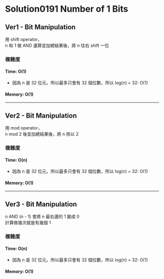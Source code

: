 # Solution0191 Number of 1 Bits

## Ver1 - Bit Manipulation

用 shift operator，  
n 和 1 做 AND 運算並加總結果後，將 n 往右 shift 一位

### 複雜度

#### Time: O(1)
- 因為 n 是 32 位元，所以最多只會有 32 個位數，所以 log(n) = 32: O(1)

#### Memory: O(1)

---

## Ver2 - Bit Manipulation

用 mod operator，  
n mod 2 後並加總結果後，將 n 除以 2

### 複雜度

#### Time: O(n)
- 因為 n 是 32 位元，所以最多只會有 32 個位數，所以 log(n) = 32: O(1)

#### Memory: O(1)

---

## Ver3 - Bit Manipulation

n AND (n - 1) 會將 n 最右邊的 1 變成 0  
計算做幾次就是有幾個 1

### 複雜度

#### Time: O(n)
- 因為 n 是 32 位元，所以最多只會有 32 個位數，所以 log(n) = 32: O(1)

#### Memory: O(1)
